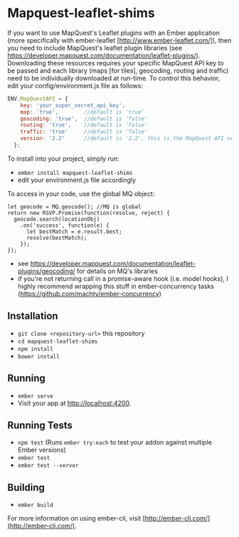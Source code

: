 # Mapquest-leaflet-shims

If you want to use MapQuest's Leaflet plugins with an Ember application (more specifically with ember-leaflet [http://www.ember-leaflet.com/]),
then you need to include MapQuest's leaflet plugin libraries (see https://developer.mapquest.com/documentation/leaflet-plugins/). Downloading these resources requires your specific
MapQuest API key to be passed and each library (maps [for tiles], geocoding, routing and traffic) need to be individually downloaded at run-time. To control this behavior, edit your config/environment.js file as follows:

```javascript
ENV.MapQuestAPI = {
    key: 'your_super_secret_api_key',
    map: 'true',        //default is 'true'
    geocoding: 'true',  //default is 'false'
    routing: 'true',    //default is 'false'
    traffic: 'true'     //default is 'false'
    version: '2.2'      //default is '2.2', this is the MapQuest API version number to use.
  };
```

To install into your project, simply run:

* `ember install mapquest-leaflet-shims`
* edit your environment.js file accordingly

To access in your code, use the global MQ object:


    let geocode = MQ.geocode(); //MQ is global
    return new RSVP.Promise(function(resolve, reject) {
      geocode.search(locationObj)
        .on('success', function(e) {
          let bestMatch = e.result.best;
          resolve(bestMatch);
        });
    });


 * see https://developer.mapquest.com/documentation/leaflet-plugins/geocoding/ for details on MQ's libraries
 * if you're not returning call in a promise-aware hook (i.e. model hooks), I highly recommend wrapping this stuff in ember-concurrency tasks (https://github.com/machty/ember-concurrency)

## Installation

* `git clone <repository-url>` this repository
* `cd mapquest-leaflet-shims`
* `npm install`
* `bower install`

## Running

* `ember serve`
* Visit your app at [http://localhost:4200](http://localhost:4200).

## Running Tests

* `npm test` (Runs `ember try:each` to test your addon against multiple Ember versions)
* `ember test`
* `ember test --server`

## Building

* `ember build`

For more information on using ember-cli, visit [http://ember-cli.com/](http://ember-cli.com/).
